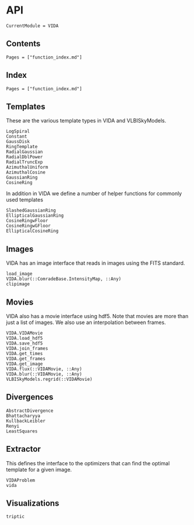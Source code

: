 # API

```@meta
CurrentModule = VIDA
```

## Contents

```@contents
Pages = ["function_index.md"]
```

## Index

```@index
Pages = ["function_index.md"]
```

## Templates

These are the various template types in VIDA and VLBISkyModels.

```@docs
LogSpiral
Constant
GaussDisk
RingTemplate
RadialGaussian
RadialDblPower
RadialTruncExp
AzimuthalUniform
AzimuthalCosine
GaussianRing
CosineRing
```

In addition in VIDA we define a number of helper functions for commonly used templates
```@docs
SlashedGaussianRing
EllipticalGaussianRing
CosineRingwFloor
CosineRingwGFloor
EllipticalCosineRing
```

## Images

VIDA has an image interface that reads in images using the FITS standard.

```@docs
load_image
VIDA.blur(::ComradeBase.IntensityMap, ::Any)
clipimage
```

## Movies

VIDA also has a movie interface using hdf5. Note that movies are
more than just a list of images. We also use an interpolation between frames.

```@docs
VIDA.VIDAMovie
VIDA.load_hdf5
VIDA.save_hdf5
VIDA.join_frames
VIDA.get_times
VIDA.get_frames
VIDA.get_image
VIDA.flux(::VIDAMovie, ::Any)
VIDA.blur(::VIDAMovie, ::Any)
VLBISkyModels.regrid(::VIDAMovie)
```

## Divergences

```@docs
AbstractDivergence
Bhattacharyya
KullbackLeibler
Renyi
LeastSquares
```

## Extractor

This defines the interface to the optimizers that can find
the optimal template for a given image.

```@docs
VIDAProblem
vida
```


## Visualizations

```@docs
triptic
```

